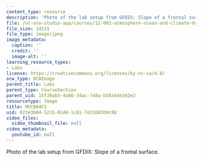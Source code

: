 ```yaml
---
content_type: resource
description: 'Photo of the lab setup from GFDIX: Slope of a frontal surface.'
file: /ol-ocw-studio-app/courses/12-003-atmosphere-ocean-and-climate-dynamics-fall-2008/023e3b84521501d41c817e51683b9c88_MVC004F2.jpg
file_size: 14131
file_type: image/jpeg
image_metadata:
  caption: ''
  credit: ''
  image-alt: ''
learning_resource_types:
- Labs
license: https://creativecommons.org/licenses/by-nc-sa/4.0/
ocw_type: OCWImage
parent_title: Labs
parent_type: CourseSection
parent_uid: 15f39ab3-4a66-34ac-748a-b58a5de103e2
resourcetype: Image
title: MVC004F2
uid: 023e3b84-5215-01d4-1c81-7e51683b9c88
video_files:
  video_thumbnail_file: null
video_metadata:
  youtube_id: null
---
```

Photo of the lab setup from GFDIX: Slope of a frontal surface.